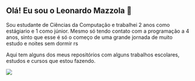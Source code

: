 ## Olá! Eu sou o Leonardo Mazzola 👋

Sou estudante de Ciências da Computação e trabalhei 2 anos como estágiario e 1 como júnior. Mesmo só tendo contato com a programação a 4 anos, sinto que esse é só o começo de uma grande jornada de muito estudo e noites sem dormir rs

Aqui tem alguns dos meus repositórios com alguns trabalhos escolares, estudos e cursos que estou fazendo.

<div>
<picture>
  <source
    srcset="https://github-readme-stats.vercel.app/api?username=LeoMazzolaDev&show_icons=true&theme=dark"
    media="(prefers-color-scheme: dark)"
  />
  <source
    srcset="https://github-readme-stats.vercel.app/api?username=LeoMazzolaDev&show_icons=true"
    media="(prefers-color-scheme: light), (prefers-color-scheme: no-preference)"
  />
  <img src="https://github-readme-stats.vercel.app/api?username=LeoMazzolaDev&show_icons=true" />
</picture>
